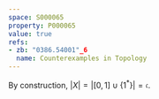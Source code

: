 ```yaml
---
space: S000065
property: P000065
value: true
refs:
- zb: "0386.54001"_6
  name: Counterexamples in Topology
---
```


By construction, $|X| = |[0,1]\cup\{1^*\}| = \mathfrak{c}$.
